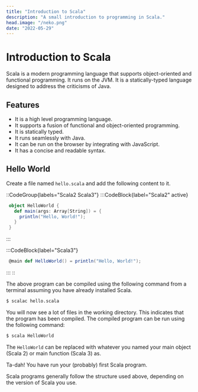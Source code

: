 ```yaml
---
title: "Introduction to Scala"
description: "A small introduction to programming in Scala."
head.image: "/neko.png"
date: "2022-05-29"
---
```


# Introduction to Scala

Scala is a modern programming language that supports object-oriented and functional programming. 
It runs on the JVM. It is a statically-typed language designed to address the criticisms of Java.

## Features
- It is a high level programming language.
- It supports a fusion of functional and object-oriented programming.
- It is statically typed.
- It runs seamlessly with Java.
- It can be run on the browser by integrating with JavaScript.
- It has a concise and readable syntax.

## Hello World

Create a file named `hello.scala` and add the following content to it.

::CodeGroup{labels="Scala2 Scala3"}
 :::CodeBlock{label="Scala2" active}
 ```scala
  object HelloWorld {
    def main(args: Array[String]) = {
      println("Hello, World!");
    }
  }
 ```
 :::

 :::CodeBlock{label="Scala3"}
 ```scala
  @main def HelloWorld() = println("Hello, World!");
 ```
 :::
::

The above program can be compiled using the following command from a terminal
assuming you have already installed Scala.

```s
$ scalac hello.scala
```

You will now see a lot of files in the working directory. 
This indicates that the program has been compiled.
The compiled program can be run using the following command:

```s
$ scala HelloWorld
```

The `HelloWorld` can be replaced with whatever you named your main object (Scala 2) or main function (Scala 3) as.

Ta-dah! You have run your (probably) first Scala program.

Scala programs generally follow the structure used above, depending on the version of Scala you use.